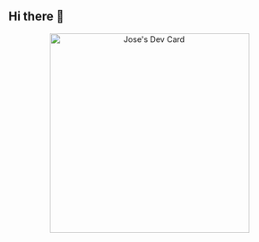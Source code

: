## Hi there 👋

<div style="text-align:center;">
  <a href="https://app.daily.dev/chetuu"><img src="https://api.daily.dev/devcards/v2/9NRpYc0peqaMgCYuYqnyd.png?type=default&r=gw5" width="356" alt="Jose's Dev Card"/></a>
</div>

<!--
**josesanchis16/josesanchis16** is a ✨ _special_ ✨ repository because its `README.md` (this file) appears on your GitHub profile.

Here are some ideas to get you started:

- 🔭 I’m currently working on ...
- 🌱 I’m currently learning ...
- 👯 I’m looking to collaborate on ...
- 🤔 I’m looking for help with ...
- 💬 Ask me about ...
- 📫 How to reach me: ...
- 😄 Pronouns: ...
- ⚡ Fun fact: ...
-->
